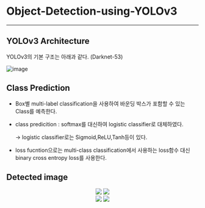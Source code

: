 # Object-Detection-using-YOLOv3

-----

## YOLOv3 Architecture
YOLOv3의 기본 구조는 아래과 같다. (Darknet-53)


![image](https://user-images.githubusercontent.com/58909032/99224594-f7237b80-2829-11eb-8b53-45161737e5ff.png)


## Class Prediction
- Box별 multi-label classification을 사용하여 바운딩 박스가 포함할 수 있는 Class를 예측한다.
- class predicition : softmax를 대신하여 logistic classifier로 대체하였다.

  -> logistic classifier로는 Sigmoid,ReLU,Tanh등이 있다.
- loss fucntion으로는 multi-class classification에서 사용하는 loss함수 대신 binary cross entropy loss를 사용한다.


## Detected image
<div display="inline-block">
<center>
<img src="https://user-images.githubusercontent.com/58909032/99224663-18846780-282a-11eb-86c4-a086cbcd80e1.jpg" display="inline-block" ></img>
<img src="https://user-images.githubusercontent.com/58909032/99222294-998d3000-2825-11eb-92e6-62cb6f88b800.png" display="inline-block" ></img>
</center>
</div>

<div display="inline-block">
<center>
<img src="https://user-images.githubusercontent.com/58909032/99224665-1a4e2b00-282a-11eb-9e52-961cbc9681c3.jpg" display="inline-block" ></img>
<img src="https://user-images.githubusercontent.com/58909032/99222296-9abe5d00-2825-11eb-90b2-011c570723f2.png" display="inline-block" ></img>
</center>
</div>


